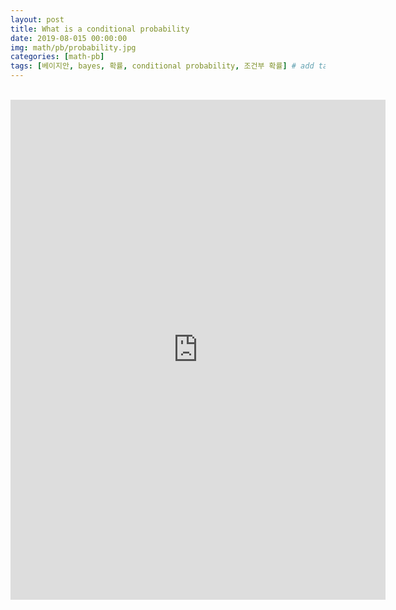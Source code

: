 ```yaml
---
layout: post
title: What is a conditional probability
date: 2019-08-015 00:00:00
img: math/pb/probability.jpg
categories: [math-pb] 
tags: [베이지안, bayes, 확률, conditional probability, 조건부 확률] # add tag
---
```


<br>
<div style="text-align: center;">
    <iframe src="https://www.youtube.com/embed/_Y_xMTTmt-Q" frameborder="0" allowfullscreen="true" width="600px" height="800px"> </iframe>
</div>
<br>



